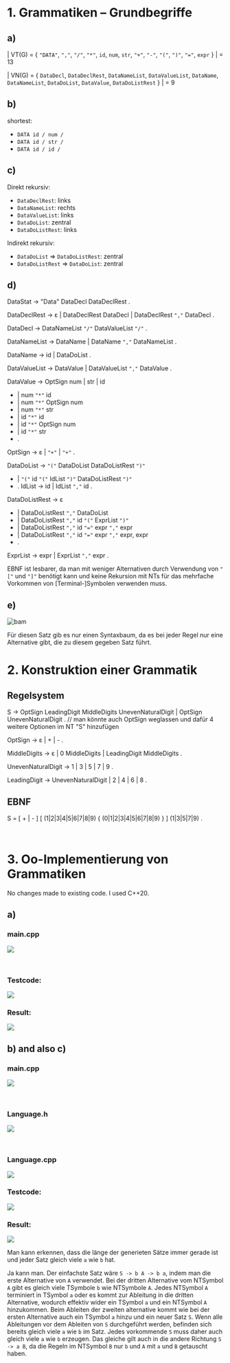 # 1. Grammatiken – Grundbegriffe

## a)

| VT(G) = { `"DATA"`, `","`, `"/"`, `"*"`, `id`, `num`, `str`, `"+"`, `"-"`, `"("`, `")"`, `"="`, `expr` } | = 13

| VN(G) = { `DataDecl`, `DataDeclRest`, `DataNameList`, `DataValueList`, `DataName`, `DataNameList`, `DataDoList`, `DataValue`, `DataDoListRest` } | = 9

## b) 

shortest:
* `DATA id / num /`
* `DATA id / str /` 
* `DATA id / id /` 

## c)



Direkt rekursiv: 
* `DataDeclRest`: links
* `DataNameList`: rechts
* `DataValueList`: links
* `DataDoList`: zentral
* `DataDoListRest`: links

Indirekt rekursiv:
* `DataDoList` => `DataDoListRest`: zentral
* `DataDoListRest` => `DataDoList`: zentral

## d)

DataStat -> "Data" DataDecl DataDeclRest .

DataDeclRest -> ε | DataDeclRest DataDecl | DataDeclRest `","` DataDecl .

DataDecl -> DataNameList `"/"` DataValueList `"/"` .

DataNameList -> DataName | DataName `","` DataNameList .

DataName -> id | DataDoList .

DataValueList -> DataValue | DataValueList `","` DataValue .


DataValue -> OptSign num | str | id 
* | num `"*"` id 
* | num `"*"` OptSign num 
* | num `"*"` str 
* | id `"*"` id
* | id `"*"` OptSign num
* | id `"*"` str
* .

OptSign -> ε | `"+"` | `"+"` .

DataDoList -> `"("` DataDoList DataDoListRest `")"` 
* | `"("` id `"("` IdList `")"` DataDoListRest `")"`
* .
IdList -> id | IdList `","` id .

DataDoListRest -> ε 
* | DataDoListRest `","` DataDoList 
* | DataDoListRest `","` id `"("` ExprList `")"` 
* | DataDoListRest `","` id `"="` expr `","` expr
* | DataDoListRest `","` id `"="` expr `","` expr, expr
* .

ExprList -> expr | ExprList `","` expr .

EBNF ist lesbarer, da man mit weniger Alternativen durch Verwendung von `"["` und `"]"` benötigt kann und keine Rekursion mit NTs für das mehrfache Vorkommen von \[Terminal-\]Symbolen verwenden muss.

## e)

![bam](imgs/bam.PNG)

Für diesen Satz gib es nur einen Syntaxbaum, da es bei jeder Regel nur eine Alternative gibt, die zu diesem gegeben Satz führt.

# 2. Konstruktion einer Grammatik

## Regelsystem

S -> OptSign LeadingDigit MiddleDigits UnevenNaturalDigit | OptSign UnevenNaturalDigit . // man könnte auch OptSign weglassen und dafür 4 weitere Optionen im NT "S" hinzufügen

OptSign -> ε | + | - .

MiddleDigits -> ε | 0 MiddleDigits | LeadingDigit MiddleDigits .

UnevenNaturalDigit -> 1 | 3 | 5 | 7 | 9 .

LeadingDigit -> UnevenNaturalDigit | 2 | 4 | 6 | 8 .

## EBNF

S = \[ + | - \] \[ (1|2|3|4|5|6|7|8|9) { (0|1|2|3|4|5|6|7|8|9) } \] (1|3|5|7|9) . 

<div style="page-break-after: always; visibility: hidden"> 
\pagebreak 
</div>

# 3. Oo-Implementierung von Grammatiken

No changes made to existing code. I used C++20.

## a)

### main.cpp

![](imgs/main1.PNG)

<div style="page-break-after: always; visibility: hidden"> 
\pagebreak 
</div>

### Testcode:

![](imgs/test1.PNG)

### Result:

![](imgs/result1.PNG)

## b) and also c)

### main.cpp

![](imgs/main2.PNG)

<div style="page-break-after: always; visibility: hidden"> 
\pagebreak 
</div>

### Language.h

![](imgs/language_h.PNG)

<div style="page-break-after: always; visibility: hidden"> 
\pagebreak 
</div>

### Language.cpp

![](imgs/language_cpp.PNG)

### Testcode:

![](imgs/test2.PNG)

### Result:

![](imgs/result2.PNG)

Man kann erkennen, dass die länge der generieten Sätze immer gerade ist und jeder Satz gleich viele `a` wie `b` hat.

Ja kann man.
Der einfachste Satz wäre `S -> b A -> b a`, indem man die erste Alternative von `A` verwendet.
Bei der dritten Alternative vom NTSymbol `A` gibt es gleich viele TSymbole `b` wie NTSymbole `A`.
Jedes NTSymbol `A` terminiert in TSymbol `a` oder es kommt zur Ableitung in die dritten Alternative, wodurch effektiv wider ein TSymbol `a` und ein NTSymbol `A` hinzukommen.
Beim Ableiten der zweiten alternative kommt wie bei der ersten Alternative auch ein TSymbol `a` hinzu und ein neuer Satz `S`.
Wenn alle Ableitungen vor dem Ableiten von `S` durchgeführt werden, befinden sich bereits gleich viele `a` wie `b` im Satz.
Jedes vorkommende `S` muss daher auch gleich viele `a` wie `b` erzeugen.
Das gleiche gilt auch in die andere Richtung `S -> a B`, da die Regeln im NTSymbol `B` nur `b` und `A` mit `a` und `B` getauscht haben.
